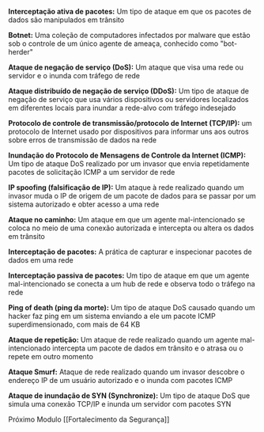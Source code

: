 **Interceptação ativa de pacotes:** Um tipo de ataque em que os pacotes de dados são manipulados em trânsito

**Botnet:** Uma coleção de computadores infectados por malware que estão sob o controle de um único agente de ameaça, conhecido como "bot-herder"

**Ataque de negação de serviço (DoS):** Um ataque que visa uma rede ou servidor e o inunda com tráfego de rede

**Ataque distribuído de negação de serviço (DDoS):** Um tipo de ataque de negação de serviço que usa vários dispositivos ou servidores localizados em diferentes locais para inundar a rede-alvo com tráfego indesejado

**Protocolo de controle de transmissão/protocolo de Internet (TCP/IP):** um protocolo de Internet usado por dispositivos para informar uns aos outros sobre erros de transmissão de dados na rede

**Inundação do Protocolo de Mensagens de Controle da Internet (ICMP):** Um tipo de ataque DoS realizado por um invasor que envia repetidamente pacotes de solicitação ICMP a um servidor de rede

**IP spoofing (falsificação de IP):** Um ataque à rede realizado quando um invasor muda o IP de origem de um pacote de dados para se passar por um sistema autorizado e obter acesso a uma rede

**Ataque no caminho:** Um ataque em que um agente mal-intencionado se coloca no meio de uma conexão autorizada e intercepta ou altera os dados em trânsito

**Interceptação de pacotes:** A prática de capturar e inspecionar pacotes de dados em uma rede

**Interceptação passiva de pacotes:** Um tipo de ataque em que um agente mal-intencionado se conecta a um hub de rede e observa todo o tráfego na rede

**Ping of death (ping da morte):** Um tipo de ataque DoS causado quando um hacker faz ping em um sistema enviando a ele um pacote ICMP superdimensionado, com mais de 64 KB

**Ataque de repetição:** Um ataque de rede realizado quando um agente mal-intencionado intercepta um pacote de dados em trânsito e o atrasa ou o repete em outro momento

**Ataque Smurf:** Ataque de rede realizado quando um invasor descobre o endereço IP de um usuário autorizado e o inunda com pacotes ICMP

**Ataque de inundação de SYN (Synchronize):** Um tipo de ataque DoS que simula uma conexão TCP/IP e inunda um servidor com pacotes SYN

Próximo Modulo [[Fortalecimento da Segurança]]
